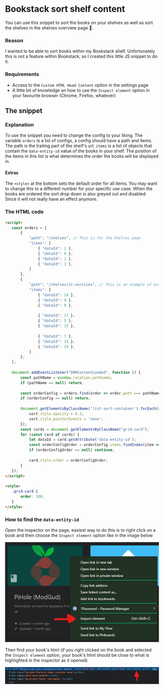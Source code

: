 # Bookstack sort shelf content

You can use this snippet to sort the books on your shelves as well as sort the shelves in the shelves overview page 🎉.

### Reason
I wanted to be able to sort books within my Bookstack shelf. Unfortunately this is not a feature within Bookstack, so I created this little JS snippet to do it.

### Requirements
- Access to the `Custom HTML Head Content` option in the settings page
- A little bit of knowledge on how to use the `Inspect element` option in your favourite browser (Chrome, Firefox, whatever)

## The snippet

### Explanation
To use the snippet you need to change the config to your liking. The variable `orders` is a list of configs, a config should have a path and items. The path is the trailing part of the shelf's url. `items` is a list of objects that contain the `data-entity-id` value of the books in your shelf. The position of the items in this list is what determines the order the books will be displayed in

#### Extras
The `<style>` at the bottom sets the default order for all items. You may want to change this to a different number for your specific use case.
When the books are ordered the sort drop down is also greyed out and disabled. Since it will not really have an effect anymore.

### The HTML code
 ```html
 <script>
    const orders = [
        {
            "path": "/shelves", // This is for the Shelves page
            "items": [
                { "dataId": 2 },
                { "dataId": 6 },
                { "dataId": 1 },
                { "dataId": 3 },
            ]
        },
        {
            "path": "/shelves/it-services", // This is an example of ordering books on a shelf
            "items": [
                { "dataId": 18 },
                { "dataId": 9 },
                { "dataId": 8 },

                { "dataId": 17 },
                { "dataId": 5 },
                { "dataId": 15 },

                { "dataId": 7 },
                { "dataId": 14 },
                { "dataId": 19 },
            ]
        },
    ];

    document.addEventListener("DOMContentLoaded", function () {
        const pathName = window.location.pathname;
        if (pathName == null) return;

        const orderConfig = orders.find(order => order.path === pathName);
        if (orderConfig == null) return;

        document.getElementsByClassName('list-sort-container').forEach(sort => {
            sort.style.opacity = 0.2;
            sort.style.pointerEvents = 'none';
        });
        const cards = document.getElementsByClassName("grid-card");
        for (const card of cards) {
            let dataId = card.getAttribute('data-entity-id');
            const orderConfigOrder = orderConfig.items.findIndex(item => item.dataId == dataId);
            if (orderConfigOrder == null) continue;

            card.style.order = orderConfigOrder;
        }
    });
</script>

<style>
    .grid-card {
        order: 100;
    }
</style>
```

### How to find the `data-entity-id`
Open the inspector on the page, easiest way to do this is to right click on a book and then choose the `Inspect element` option like in the image below

![inspect element](./inspectElement.png)

Then find your book's html (if you right clicked on the book and selected the `Inspect element` option, your book's html should be close to what is highlighted in the inspector as it opened)

![data entity id](./dataEntityId.png)

